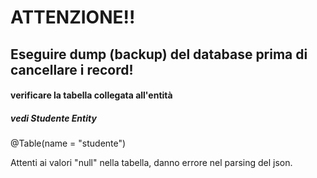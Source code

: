 # ATTENZIONE!! 
## Eseguire dump (backup) del database prima di cancellare i record!
#### verificare la tabella collegata all'entità
##### vedi Studente Entity
@Table(name = "studente")

Attenti ai valori "null" nella tabella, danno errore nel parsing del json.